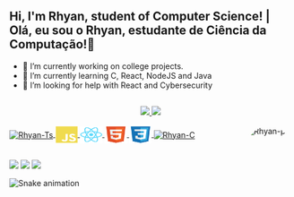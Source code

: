 ## Hi, I'm Rhyan, student of Computer Science! | Olá, eu sou o Rhyan, estudante de Ciência da Computação!👋

- 🔭 I’m currently working on college projects.
- 🌱 I’m currently learning C, React, NodeJS and Java
- 🤔 I’m looking for help with React and Cybersecurity
##

<div align="center">
  <a href="https://github.com/rhyanpinto">
  <img height="148em" src="https://github-readme-stats.vercel.app/api?username=rhyanpinto&hide=prs,issues&theme=dark&include_all_commits=true&count_private=true"/>
  <img height="148em" src="https://github-readme-stats.vercel.app/api/top-langs/?username=rhyanpinto&layout=compact&show_icons=true&langs_count=7&theme=dark"/>
  
</div>
<div style="display: inline_block"><br>
  <img align="center" alt="Rhyan-Ts" height="30" width="40" src="https://cdn.jsdelivr.net/gh/devicons/devicon/icons/typescript/typescript-original.svg" />
  <img align="center" alt="Rhyan-Js" height="30" width="40" src="https://raw.githubusercontent.com/devicons/devicon/master/icons/javascript/javascript-plain.svg" />
  <img align="center" alt="Rhyan-React" height="30" width="40" src="https://raw.githubusercontent.com/devicons/devicon/master/icons/react/react-original.svg" />
  <img align="center" alt="Rhyan-HTML" height="30" width="40" src="https://raw.githubusercontent.com/devicons/devicon/master/icons/html5/html5-original.svg" />
  <img align="center" alt="Rhyan-CSS" height="30" width="40" src="https://raw.githubusercontent.com/devicons/devicon/master/icons/css3/css3-original.svg" />
  <img align="center" alt="Rhyan-C" height="30" width="40" src="https://cdn.jsdelivr.net/gh/devicons/devicon/icons/c/c-original.svg" />
  <img align="right" alt="Rhyan-pic" height="150" style="border-radius:50px;" src="https://cdn.discordapp.com/attachments/914202655746822224/987015474372030484/download20220604122354.png" />
</div>
  
##

<div>
  <a href="https://instagram.com/rhyan_100" target="_blank"><img src="https://img.shields.io/badge/-Instagram-%23E4405F?style=for-the-badge&logo=instagram&logoColor=white" target="_blank"></a> 
  <a href = "mailto:rhyanpinto@gmail.com"><img src="https://img.shields.io/badge/-Gmail-%23333?style=for-the-badge&logo=gmail&logoColor=white" target="_blank"></a>
  <a href="https://www.linkedin.com/in/rhyan-nogueira-pinto/" target="_blank"><img src="https://img.shields.io/badge/-LinkedIn-%230077B5?style=for-the-badge&logo=linkedin&logoColor=white" target="_blank"></a> 
 
![Snake animation](https://github.com/rhyanpinto/rhyanpinto/blob/output/github-contribution-grid-snake.svg)
</div>
  
<!--
**rhyanpinto/rhyanpinto** is a ✨ _special_ ✨ repository because its `README.md` (this file) appears on your GitHub profile.

Here are some ideas to get you started:

- 👯 I’m looking to collaborate on ... |
- 💬 Ask me about ... |
- 😄 Pronouns: he/his | ele/dele
- ⚡ Fun fact: ... |
-->
